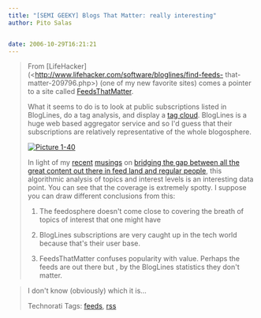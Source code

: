 ```yaml
---
title: "[SEMI GEEKY] Blogs That Matter: really interesting"
author: Pito Salas


date: 2006-10-29T16:21:21
---
```



>
> From [LifeHacker](<http://www.lifehacker.com/software/bloglines/find-feeds-
> that-matter-209796.php>) (one of my new favorite sites) comes a pointer to a
> site called [FeedsThatMatter](<http://morpheus.cs.umbc.edu/bloglines/>).
>
> What it seems to do is to look at public subscriptions listed in BlogLines,
> do a tag analysis, and display a [tag
> cloud](<http://morpheus.cs.umbc.edu/bloglines/>). BlogLines is a huge web
> based aggregator service and so I'd guess that their subscriptions are
> relatively representative of the whole blogosphere.
>
> [![Picture
> 1-40](https://i0.wp.com/s3.media.squarespace.com/production/1075723/12829350/weblogs/images/Picture%25201-40-tm.jpg?resize=343%2C249)](<https://i0.wp.com/s3.media.squarespace.com/production/1075723/12829350/images/Picture%25201-40.png>)
>
> In light of my [recent](</weblogs/archives/001350.php>)
> [musings](</weblogs/archives/001349.php>) on [bridging the gap between all
> the great content out there in feed land and regular
> people](</weblogs/archives/001346.php>), this algorithmic analysis of topics
> and interest levels is an interesting data point. You can see that the
> coverage is extremely spotty. I suppose you can draw different conclusions
> from this:
>
>   1. The feedosphere doesn't come close to covering the breath of topics of
> interest that one might have
>
>   2. BlogLines subscriptions are very caught up in the tech world because
> that's their user base.
>
>   3. FeedsThatMatter confuses popularity with value. Perhaps the feeds are
> out there but , by the BlogLines statistics they don't matter.
>
>

>
> I don't know (obviously) which it is…
>
> Technorati Tags: [feeds](<http://www.technorati.com/tag/feeds>),
> [rss](<http://www.technorati.com/tag/rss>)


